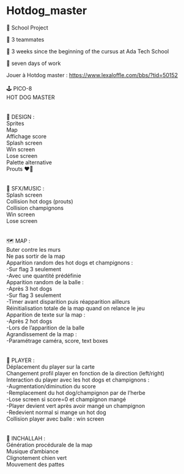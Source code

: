 # Hotdog_master

:school_satchel: School Project

:martial_arts_uniform: 3 teammates

:checkered_flag: 3 weeks since the beginning of the cursus at Ada Tech School

:calendar: seven days of work

Jouer à Hotdog master : https://www.lexaloffle.com/bbs/?tid=50152
<br>
<br>
🕹️ PICO-8 <br>
HOT DOG MASTER<br>
<br>
<br>
🎨 DESIGN :<br>
Sprites<br>
Map<br>
Affichage score<br>
Splash screen<br>
Win screen<br>
Lose screen<br>
Palette alternative<br>
Prouts ♥️💨<br>
<br>
<br>
🎵 SFX/MUSIC :<br>
Splash screen<br>
Collision hot dogs (prouts)<br>
Collision champignons<br>
Win screen<br>
Lose screen<br>
<br>
<br>
🗺️ MAP :<br>
Buter contre les murs<br>
Ne pas sortir de la map<br>
Apparition random des hot dogs et champignons :<br>
-Sur flag 3 seulement<br>
-Avec une quantité prédéfinie<br>
Apparition random de la balle :<br>
-Après 3 hot dogs<br>
-Sur flag 3 seulement<br>
-Timer avant disparition puis réapparition ailleurs<br>
Réinitialisation totale de la map quand on relance le jeu<br>
Apparition de texte sur la map :<br>
-Après 2 hot dogs<br>
-Lors de l’apparition de la balle<br>
Agrandissement de la map :<br>
-Paramétrage caméra, score, text boxes<br>
<br>
<br>
🐶 PLAYER :<br>
Déplacement du player sur la carte<br>
Changement profil player en fonction de la direction (left/right)<br>
Interaction du player avec les hot dogs et champignons :<br>
-Augmentation/diminution du score<br>
-Remplacement du hot dog/champignon par de l’herbe<br>
-Lose screen si score=0 et champignon mangé<br>
-Player devient vert après avoir mangé un champignon<br>
-Redevient normal si mange un hot dog<br>
Collision player avec balle : win screen<br>
<br>
<br>
🤏 INCHALLAH :<br>
Génération procédurale de la map<br>
Musique d’ambiance<br>
Clignotement chien vert<br>
Mouvement des pattes<br>
